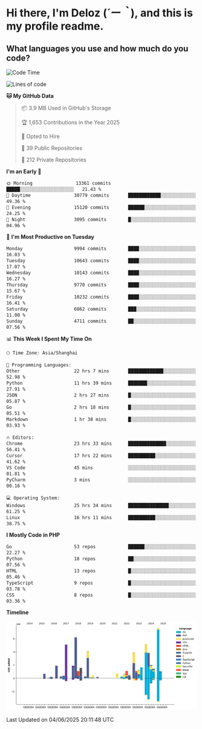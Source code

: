 # **Hi there, I'm Deloz (*´ー｀*), and this is my profile readme.**

## **What languages you use and how much do you code?**

<!--START_SECTION:waka-->
![Code Time](http://img.shields.io/badge/Code%20Time-6%2C543%20hrs%2035%20mins-blue)

![Lines of code](https://img.shields.io/badge/From%20Hello%20World%20I%27ve%20Written-56.5%20million%20lines%20of%20code-blue)

**🐱 My GitHub Data** 

> 📦 3.9 MB Used in GitHub's Storage 
 > 
> 🏆 1,653 Contributions in the Year 2025
 > 
> 💼 Opted to Hire
 > 
> 📜 39 Public Repositories 
 > 
> 🔑 212 Private Repositories 
 > 
**I'm an Early 🐤** 

```text
🌞 Morning                13361 commits       █████░░░░░░░░░░░░░░░░░░░░   21.43 % 
🌆 Daytime                30779 commits       ████████████░░░░░░░░░░░░░   49.36 % 
🌃 Evening                15120 commits       ██████░░░░░░░░░░░░░░░░░░░   24.25 % 
🌙 Night                  3095 commits        █░░░░░░░░░░░░░░░░░░░░░░░░   04.96 % 
```
📅 **I'm Most Productive on Tuesday** 

```text
Monday                   9994 commits        ████░░░░░░░░░░░░░░░░░░░░░   16.03 % 
Tuesday                  10643 commits       ████░░░░░░░░░░░░░░░░░░░░░   17.07 % 
Wednesday                10143 commits       ████░░░░░░░░░░░░░░░░░░░░░   16.27 % 
Thursday                 9770 commits        ████░░░░░░░░░░░░░░░░░░░░░   15.67 % 
Friday                   10232 commits       ████░░░░░░░░░░░░░░░░░░░░░   16.41 % 
Saturday                 6862 commits        ███░░░░░░░░░░░░░░░░░░░░░░   11.00 % 
Sunday                   4711 commits        ██░░░░░░░░░░░░░░░░░░░░░░░   07.56 % 
```


📊 **This Week I Spent My Time On** 

```text
🕑︎ Time Zone: Asia/Shanghai

💬 Programming Languages: 
Other                    22 hrs 7 mins       █████████████░░░░░░░░░░░░   52.98 % 
Python                   11 hrs 39 mins      ███████░░░░░░░░░░░░░░░░░░   27.91 % 
JSON                     2 hrs 27 mins       █░░░░░░░░░░░░░░░░░░░░░░░░   05.87 % 
Go                       2 hrs 18 mins       █░░░░░░░░░░░░░░░░░░░░░░░░   05.51 % 
Markdown                 1 hr 38 mins        █░░░░░░░░░░░░░░░░░░░░░░░░   03.93 % 

🔥 Editors: 
Chrome                   23 hrs 33 mins      ██████████████░░░░░░░░░░░   56.41 % 
Cursor                   17 hrs 22 mins      ██████████░░░░░░░░░░░░░░░   41.62 % 
VS Code                  45 mins             ░░░░░░░░░░░░░░░░░░░░░░░░░   01.81 % 
PyCharm                  3 mins              ░░░░░░░░░░░░░░░░░░░░░░░░░   00.16 % 

💻 Operating System: 
Windows                  25 hrs 34 mins      ███████████████░░░░░░░░░░   61.25 % 
Linux                    16 hrs 11 mins      ██████████░░░░░░░░░░░░░░░   38.75 % 
```

**I Mostly Code in PHP** 

```text
Go                       53 repos            ██████░░░░░░░░░░░░░░░░░░░   22.27 % 
Python                   18 repos            ██░░░░░░░░░░░░░░░░░░░░░░░   07.56 % 
HTML                     13 repos            █░░░░░░░░░░░░░░░░░░░░░░░░   05.46 % 
TypeScript               9 repos             █░░░░░░░░░░░░░░░░░░░░░░░░   03.78 % 
CSS                      8 repos             █░░░░░░░░░░░░░░░░░░░░░░░░   03.36 % 
```



**Timeline**

![Lines of Code chart](https://raw.githubusercontent.com/deloz/deloz/main/assets/bar_graph.png)


 Last Updated on 04/06/2025 20:11:48 UTC
<!--END_SECTION:waka-->
